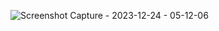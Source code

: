 
![Screenshot Capture - 2023-12-24 - 05-12-06](https://github.com/melanielaporte/Responsive-Profile-Card/assets/107901386/321cda43-3944-4bcc-ad47-484fa6581738)
